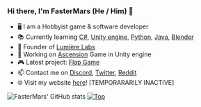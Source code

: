 ### Hi there, I'm FasterMars (He / Him) 👋

- 🖥 I am a Hobbyist game & software developer
- 📚 Currently learning [C#](https://docs.microsoft.com/en-us/dotnet/csharp/), [Unity engine](https://unity.com/), [Python](https://python.org/), [Java](https://java.com/), [Blender](https://blender.org/)
- 💼 Founder of [Lumière Labs](https://github.com/Lumiere-Labs)
- 👜 Working on [Ascension](https://github.com/Lumiere-Labs/last-man-standing) Game in Unity engine
- 🎮 Latest project: [Flap Game](https://Github.com/Lumiere-Labs/Flap/)
- 📫 Contact me on [Discord](https://discord.com/users/748804344765349929), [Twitter](https://twitter.com/FasterMars), [Reddit](https://www.reddit.com/user/SaltedCoffee9065)
- 🌐 Visit my website [here](https://fastermars.github.io/fastermars-website/)! [TEMPORARARILY INACTIVE]


![FasterMars' GitHub stats](https://github-readme-stats.vercel.app/api?username=FasterMars&show_icons=true&theme=light)
[![Top](https://github-readme-stats.vercel.app/api/top-langs/?username=FasterMars&layout=compact&theme=light)](https://github.com/FasterMars?tab=repositories)
